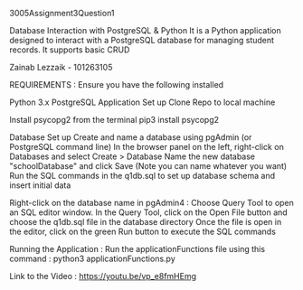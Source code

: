 3005Assignment3Question1

Database Interaction with PostgreSQL & Python
It is a Python application designed to interact with a PostgreSQL database for managing student records. It supports basic CRUD 

Zainab Lezzaik - 101263105

REQUIREMENTS : 
Ensure you have the following installed

Python 3.x
PostgreSQL
Application Set up
Clone Repo to local machine


Install psycopg2 from the terminal
pip3 install psycopg2

Database Set up
Create and name a database using pgAdmin (or PostgreSQL command line)
In the browser panel on the left, right-click on Databases and select Create > Database
Name the new database "schoolDatabase" and click Save (Note you can name whatever you want)
Run the SQL commands in the q1db.sql to set up database schema and insert initial data

Right-click on the database name in pgAdmin4 : 
Choose Query Tool to open an SQL editor window.
In the Query Tool, click on the Open File button and choose the q1db.sql file in the database directory
Once the file is open in the editor, click on the green Run button to execute the SQL commands

Running the Application : 
Run the applicationFunctions file using this command :  python3 applicationFunctions.py

Link to the Video : https://youtu.be/vp_e8fmHEmg 
